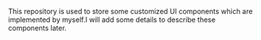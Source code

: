 This repository is used to store some customized UI components which are implemented by myself.I will add some details to describe these components later.
